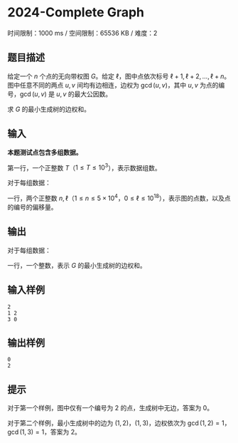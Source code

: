 # 2024-Complete Graph

时间限制：1000 ms / 空间限制：65536 KB / 难度：2

## 题目描述

给定一个 $n$ 个点的无向带权图 $G$。给定 $\ell$，图中点依次标号 $\ell+1, \ell+2, \dots, \ell+n$。图中任意不同的两点 $u, v$ 间均有边相连，边权为 $\gcd(u, v)$，其中 $u, v$ 为点的编号，$\gcd(u, v)$ 是 $u, v$ 的最大公因数。

求 $G$ 的最小生成树的边权和。

## 输入

**本题测试点包含多组数据。**

第一行，一个正整数 $T$（$1\leq T\leq 10^3$），表示数据组数。

对于每组数据：

一行，两个正整数 $n, \ell$（$1\leq n\leq 5\times 10^4$，$0\leq \ell\leq 10^{18}$），表示图的点数，以及点的编号的偏移量。

## 输出

对于每组数据：

一行，一个整数，表示 $G$ 的最小生成树的边权和。

## 输入样例

    2
    1 2
    3 0

## 输出样例

    0
    2

## 提示

对于第一个样例，图中仅有一个编号为 $2$ 的点，生成树中无边，答案为 $0$。

对于第二个样例，最小生成树中的边为 $(1, 2)$，$(1, 3)$，边权依次为 $\gcd(1,2)=1$，$\gcd(1,3)=1$，答案为 $2$。
